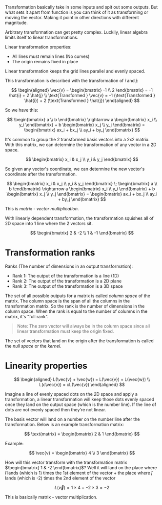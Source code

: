 Transformation basically take in some inputs and spit out some outputs. But what sets it apart from function is you can think of it as transforming or moving the vector. Making it point in other directions with different magnitude.

Arbitrary transformation can get pretty complex. Luckily, linear algebra limits itself to linear transformations.

Linear transformation properties:
- All lines must remain lines (No curves)
- The origin remains fixed in place

Linear transformation keeps the grid lines parallel and evenly spaced.

This transformation is described with the transformation of $\hat{i}$ and $\hat{j}$:

$$
\begin{aligned}
\vec{v} = \begin{bmatrix} -1 \\ 2 \end{bmatrix} = -1 \hat{i} + 2 \hat{j}
\\
\text{Transformed } \vec{v} = -1 (\text{Transformed } \hat{i}) + 2 (\text{Transformed } \hat{j})
\end{aligned}
$$

So we have this:

$$
\begin{bmatrix} a \\ b \end{bmatrix} \rightarrow a \begin{bmatrix} x_i \\ y_i \end{bmatrix} + b \begin{bmatrix} x_j \\ y_j \end{bmatrix} = \begin{bmatrix} ax_i + bx_j  \\ ay_i + by_j \end{bmatrix}
$$

It's common to group the 2 transformed basis vectors into a 2x2 matrix. With this matrix, we can determine the transformation of any vector in a 2D space.

$$
\begin{bmatrix} x_i & x_j \\ y_i & y_j \end{bmatrix}
$$

So given any vector's coordinate, we can determine the new vector's coordinate after the transformation.

$$
\begin{bmatrix} x_i & x_j \\ y_i & y_j \end{bmatrix} \; \begin{bmatrix} a \\ b \end{bmatrix} \rightarrow a \begin{bmatrix} x_i \\ y_i \end{bmatrix} + b \begin{bmatrix} x_j \\ y_j \end{bmatrix} = \begin{bmatrix} ax_i + bx_j  \\ ay_i + by_j \end{bmatrix}
$$

This is *matrix - vector multiplication*.

With linearly dependent transformation, the transformation squishes all of 2D space into 1 line where the 2 vectors sit.

$$
\begin{bmatrix} 2 & -2 \\ 1 & -1 \end{bmatrix}
$$

# Transformation ranks

Ranks (The number of dimensions in an output transformation):
- Rank 1: The output of the transformation is a line (1D)
- Rank 2: The output of the transformation is a 2D plane
- Rank 3: The output of the transformation is a 3D space

The set of all possible outputs for a matrix is called *column space* of the matrix. The column space is the span of all the columns in the transformation matrix. So the rank is the number of dimensions in the column space. When the rank is equal to the number of columns in the matrix, it's "full rank".

> Note: The zero vector will always be in the column space since all linear transformation must keep the origin fixed.

The set of vectors that land on the origin after the transformation is called the *null space* or the *kernel*.

# Linearity properties

$$
\begin{aligned}
L(\vec{v} + \vec{w}) = L(\vec{v}) + L(\vec{w})
\\
L(c\vec{v}) = cL(\vec{v})
\end{aligned}
$$

Imagine a line of evenly spaced dots on the 2D space and apply a transformation, a linear transformation will keep those dots evenly spaced once they land on the output space (which is the number line). If the line of dots are not evenly spaced then they're not linear.

The basis vector will land on a number on the number line after the transformation. Below is an example transformation matrix:

$$
\text{matrix} = \begin{bmatrix} 2 & 1 \end{bmatrix}
$$

Example:

$$
\vec{v} = \begin{bmatrix} 4 \\ 3 \end{bmatrix}
$$

How will this vector transform with the transformation matrix $\begin{bmatrix} 1 & -2 \end{bmatrix}$? Well it will land on the place where $\hat{i}$ lands (which is 1) times the 1st element of the vector + the place where $\hat{j}$ lands (which is -2) times the 2nd element of the vector

$$
L(\vec{v}) = 1 \times 4 + -2 \times 3 = -2
$$

This is basically matrix - vector multiplication.